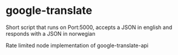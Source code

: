 # google-translate
Short script that runs on Port:5000, accepts a JSON in english and responds with a JSON in norwegian

Rate limited node implementation of google-translate-api
